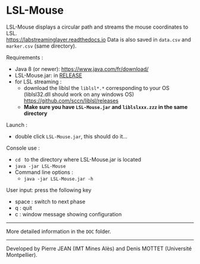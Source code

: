 
# LSL-Mouse
LSL-Mouse displays a circular path and streams the mouse coordinates to LSL.  
https://labstreaminglayer.readthedocs.io
Data is also saved in `data.csv` and `marker.csv` (same directory).  

Requirements :
- Java 8 (or newer): https://www.java.com/fr/download/  
- LSL-Mouse.jar: in [RELEASE](/RELEASE/)
- for LSL streaming :
	- download the liblsl the `liblsl*.*` corresponding to your OS (liblsl32.dll should work on any windows OS)  
	https://github.com/sccn/liblsl/releases
	- **Make sure you have `LSL-Mouse.jar` and `liblslxxx.zzz` in the same directory**

Launch :
- double click `LSL-Mouse.jar`, this should do it...

Console use :   
- `cd ` to the directory where LSL-Mouse.jar is located    
- `java -jar LSL-Mouse`   
- Command line options :  
	- `java -jar LSL-Mouse.jar -h`


User input: press the following key
- space : switch to next phase
- q : quit
- c : window message showing configuration

-----  

More detailed information in the `DOC` folder.   

-----  
Developed by Pierre JEAN (IMT Mines Alès) and Denis MOTTET (Université Montpellier).
